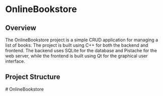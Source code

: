 # OnlineBookstore

## Overview

The OnlineBookstore project is a simple CRUD application for managing a list of books. The project is built using C++ for both the backend and frontend. The backend uses SQLite for the database and Pistache for the web server, while the frontend is built using Qt for the graphical user interface.

## Project Structure

#   O n l i n e B o o k s t o r e  
 